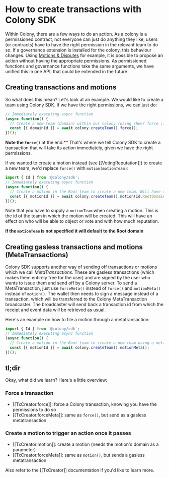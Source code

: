 # How to create transactions with Colony SDK

Within Colony, there are a few ways to do an action. As a colony is a permissioned contract, not everyone can just do anything they like, users (or contracts) have to have the right permission in the relevant team to do so.
If a governance extension is installed for the colony, this behaviour changes. Using [Motions & Disputes](../api/classes/VotingReputation.md) for example, it is possible to propose an action without having the appropriate permissions.
As permissioned functions and governance functions take the same arguments, we have unified this in one API, that could be extended in the future.

## Creating transactions and motions

So what does this mean? Let's look at an example. We would like to create a team using Colony SDK. If we have the right permissions, we can just do:

```typescript
// Immediately executing async function
(async function() {
  // Create a new team (domain) within our colony (using sheer force ;) )
  const [{ domainId }] = await colony.createTeam().force();
})();
```

**Note the `force()`** at the end.** That's where we tell Colony SDK to create a transaction that will take its action immediately, given we have the right permissions.

If we wanted to create a motion instead (see [[VotingReputation]]) to create a new team, we'd replace `force()` with `motion(motionTeam)`:

```typescript
import { Id } from '@colony/sdk';
// Immediately executing async function
(async function() {
  // Create a motion in the Root team to create a new team. Will have to go through the whole motion workflow
  const [{ motionId }] = await colony.createTeam().motion(Id.RootDomain);
})();
```

Note that you have to supply a `motionTeam` when creating a motion. This is the id of the team in which the motion will be created. This will have an effect on who will be able to object or vote and with how much reputation.

**If the `motionTeam` is not specified it will default to the Root domain**


## Creating gasless transactions and motions (MetaTransactions)

Colony SDK supports another way of sending off transactions or motions which we call *MetaTransactions*. These are gasless transactions (which makes them entirely free for the user) and are signed by the user who wants to issue them and send off by a Colony server. To send a MetaTransaction, just use `forceMeta()` instead of `force()` and `motionMeta()` instead of `motion()`. The wallet then needs to sign a message instead of a transaction, which will be transferred to the Colony MetaTransaction broadcaster. The broadcaster will send back a transaction id from which the receipt and event data will be retrieved as usual.

Here's an example on how to file a motion through a metatransaction:

```typescript
import { Id } from '@colony/sdk';
// Immediately executing async function
(async function() {
  // Create a motion in the Root team to create a new team using a metatransaction
  const [{ motionId }] = await colony.createTeam().motionMeta();
})();
```

## tl;dir

Okay, what did we learn? Here's a little overview:

### Force a transaction

- [[TxCreator.force]]: force a Colony transaction, knowing you have the permissions to do so
- [[TxCreator.forceMeta]]: same as `force()`, but send as a gasless metatransaction

### Create a motion to trigger an action once it passes

- [[TxCreator.motion]]: create a motion (needs the motion's domain as a parameter)
- [[TxCreator.forceMeta]]: same as `motion()`, but sends a gasless metatransaction

Also refer to the [[TxCreator]] documentation if you'd like to learn more.
